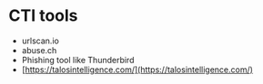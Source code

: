 # CTI tools

* urlscan.io
* abuse.ch
* Phishing tool like Thunderbird
* [https://talosintelligence.com/](https://talosintelligence.com/)
